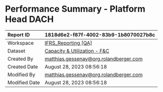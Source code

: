 



# Performance Summary - Platform Head DACH

|Report ID|1818d6e2-f87f-4002-83b9-1b8070027b8c|
| :--- | :--- |
|Workspace|[IFRS_Reporting [QA]](../Workspaces/IFRS_Reporting-[QA].md)|
|Dataset|[Capacity & Utilization - F&C](../Datasets/Capacity-&-Utilization---F&C.md)|
|Created By|matthias.gessenay@org.rolandberger.com|
|Created Date|August 28, 2023 08:56:18|
|Modified By|matthias.gessenay@org.rolandberger.com|
|Modified Date|August 28, 2023 08:56:18|
